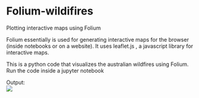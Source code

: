 # Folium-wildifires

Plotting interactive maps using Folium

Folium essentially is used for generating interactive maps for the browser (inside notebooks or on a website). It uses leaflet.js , a javascript library for interactive maps.

This is a python code that visualizes the australian wildfires using Folium. Run the code inside a jupyter notebook

Output:<br>
<img src = "https://github.com/slavvy-coelho/Folium-wildifires/blob/master/Screen-Recording-2020-08-22-at-1.gif"> </img>
